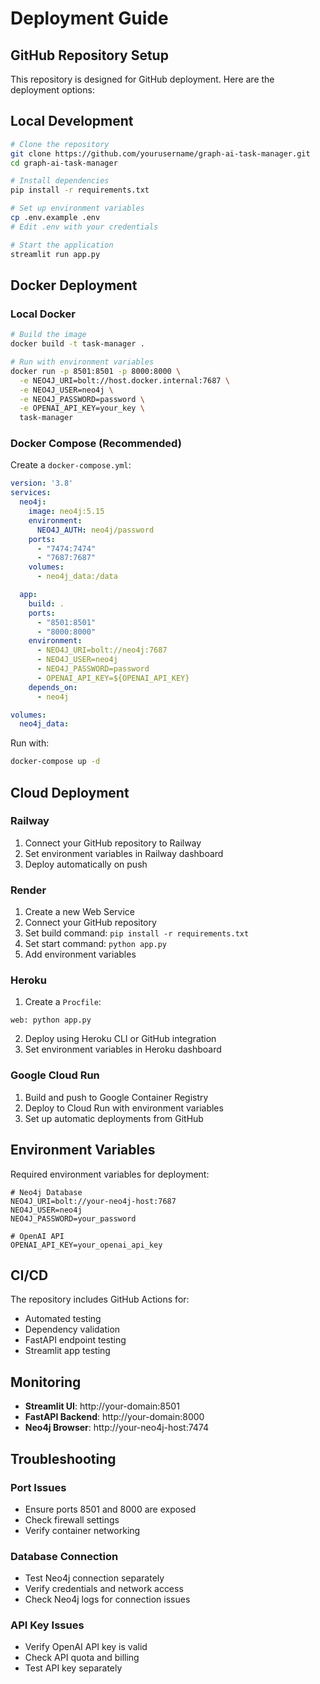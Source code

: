 # Deployment Guide

## GitHub Repository Setup

This repository is designed for GitHub deployment. Here are the deployment options:

## Local Development

```bash
# Clone the repository
git clone https://github.com/yourusername/graph-ai-task-manager.git
cd graph-ai-task-manager

# Install dependencies
pip install -r requirements.txt

# Set up environment variables
cp .env.example .env
# Edit .env with your credentials

# Start the application
streamlit run app.py
```

## Docker Deployment

### Local Docker
```bash
# Build the image
docker build -t task-manager .

# Run with environment variables
docker run -p 8501:8501 -p 8000:8000 \
  -e NEO4J_URI=bolt://host.docker.internal:7687 \
  -e NEO4J_USER=neo4j \
  -e NEO4J_PASSWORD=password \
  -e OPENAI_API_KEY=your_key \
  task-manager
```

### Docker Compose (Recommended)
Create a `docker-compose.yml`:

```yaml
version: '3.8'
services:
  neo4j:
    image: neo4j:5.15
    environment:
      NEO4J_AUTH: neo4j/password
    ports:
      - "7474:7474"
      - "7687:7687"
    volumes:
      - neo4j_data:/data

  app:
    build: .
    ports:
      - "8501:8501"
      - "8000:8000"
    environment:
      - NEO4J_URI=bolt://neo4j:7687
      - NEO4J_USER=neo4j
      - NEO4J_PASSWORD=password
      - OPENAI_API_KEY=${OPENAI_API_KEY}
    depends_on:
      - neo4j

volumes:
  neo4j_data:
```

Run with:
```bash
docker-compose up -d
```

## Cloud Deployment

### Railway
1. Connect your GitHub repository to Railway
2. Set environment variables in Railway dashboard
3. Deploy automatically on push

### Render
1. Create a new Web Service
2. Connect your GitHub repository
3. Set build command: `pip install -r requirements.txt`
4. Set start command: `python app.py`
5. Add environment variables

### Heroku
1. Create a `Procfile`:
```
web: python app.py
```
2. Deploy using Heroku CLI or GitHub integration
3. Set environment variables in Heroku dashboard

### Google Cloud Run
1. Build and push to Google Container Registry
2. Deploy to Cloud Run with environment variables
3. Set up automatic deployments from GitHub

## Environment Variables

Required environment variables for deployment:

```env
# Neo4j Database
NEO4J_URI=bolt://your-neo4j-host:7687
NEO4J_USER=neo4j
NEO4J_PASSWORD=your_password

# OpenAI API
OPENAI_API_KEY=your_openai_api_key
```

## CI/CD

The repository includes GitHub Actions for:
- Automated testing
- Dependency validation
- FastAPI endpoint testing
- Streamlit app testing

## Monitoring

- **Streamlit UI**: http://your-domain:8501
- **FastAPI Backend**: http://your-domain:8000
- **Neo4j Browser**: http://your-neo4j-host:7474

## Troubleshooting

### Port Issues
- Ensure ports 8501 and 8000 are exposed
- Check firewall settings
- Verify container networking

### Database Connection
- Test Neo4j connection separately
- Verify credentials and network access
- Check Neo4j logs for connection issues

### API Key Issues
- Verify OpenAI API key is valid
- Check API quota and billing
- Test API key separately 